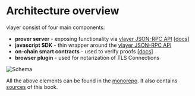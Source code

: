 # Architecture overview

vlayer consist of four main components:
- **prover server** - exposing functionality via [vlayer JSON-RPC API](/appendix/api.md)  [[docs](./prover.md)]
- **javascript SDK** - thin wrapper around the [vlayer JSON-RPC API](/appendix/api.md)
- **on-chain smart contracts** - used to verify proofs [[docs](./solidity.md)]
- **browser plugin** - used for notarization of TLS Connections

![Schema](/images/architecture/overview.png)

All the above elements can be found in the [monorepo](https://github.com/vlayer-xyz/vlayer). It also contains [sources](https://github.com/vlayer-xyz/vlayer/tree/main/book) of this book.

